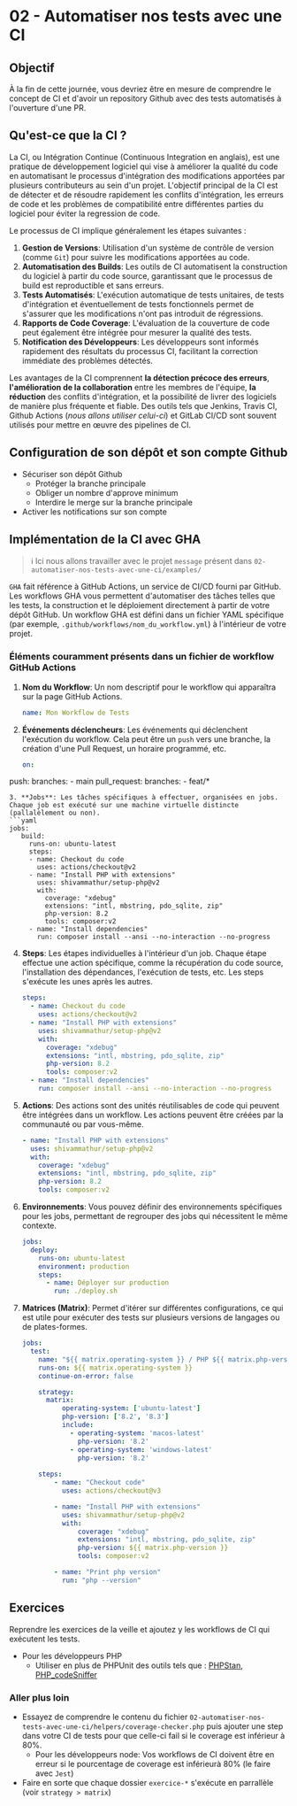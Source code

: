 # 02 - Automatiser nos tests avec une CI

## Objectif

À la fin de cette journée, vous devriez être en mesure de comprendre le concept de CI et d'avoir un repository Github avec des tests automatisés à l'ouverture d'une PR.

## Qu'est-ce que la CI ?

La CI, ou Intégration Continue (Continuous Integration en anglais), est une pratique de développement logiciel qui vise à améliorer la qualité du code en automatisant le processus d'intégration des modifications apportées par plusieurs contributeurs au sein d'un projet. L'objectif principal de la CI est de détecter et de résoudre rapidement les conflits d'intégration, les erreurs de code et les problèmes de compatibilité entre différentes parties du logiciel pour éviter la regression de code.

Le processus de CI implique généralement les étapes suivantes :

1. **Gestion de Versions**: Utilisation d'un système de contrôle de version (comme `Git`) pour suivre les modifications apportées au code.
2. **Automatisation des Builds**: Les outils de CI automatisent la construction du logiciel à partir du code source, garantissant que le processus de build est reproductible et sans erreurs.
3. **Tests Automatisés**: L'exécution automatique de tests unitaires, de tests d'intégration et éventuellement de tests fonctionnels permet de s'assurer que les modifications n'ont pas introduit de régressions.
4. **Rapports de Code Coverage**: L'évaluation de la couverture de code peut également être intégrée pour mesurer la qualité des tests.
5. **Notification des Développeurs**: Les développeurs sont informés rapidement des résultats du processus CI, facilitant la correction immédiate des problèmes détectés.

Les avantages de la CI comprennent **la détection précoce des erreurs**, **l'amélioration de la collaboration** entre les membres de l'équipe, **la réduction** des conflits d'intégration, et la possibilité de livrer des logiciels de manière plus fréquente et fiable. Des outils tels que Jenkins, Travis CI, Github Actions (_nous allons utiliser celui-ci_) et GitLab CI/CD sont souvent utilisés pour mettre en œuvre des pipelines de CI.

## Configuration de son dépôt et son compte Github

- Sécuriser son dépôt Github
  - Protéger la branche principale
  - Obliger un nombre d'approve minimum
  - Interdire le merge sur la branche principale
- Activer les notifications sur son compte

## Implémentation de la CI avec GHA

> ℹ️ Ici nous allons travailler avec le projet `message` présent dans `02-automatiser-nos-tests-avec-une-ci/examples/`

`GHA` fait référence à GitHub Actions, un service de CI/CD fourni par GitHub. 
Les workflows GHA vous permettent d'automatiser des tâches telles que les tests, la construction et le déploiement directement à partir de votre dépôt GitHub. Un workflow GHA est défini dans un fichier YAML spécifique (par exemple, `.github/workflows/nom_du_workflow.yml`) à l'intérieur de votre projet.

### Éléments couramment présents dans un fichier de workflow GitHub Actions

1. **Nom du Workflow**: Un nom descriptif pour le workflow qui apparaîtra sur la page GitHub Actions.
   ```yaml
   name: Mon Workflow de Tests
   ```
2. **Événements déclencheurs**: Les événements qui déclenchent l'exécution du workflow. Cela peut être un `push` vers une branche, la création d'une Pull Request, un horaire programmé, etc.
   ```yaml
   on:
  push:
    branches:
      - main
  pull_request:
    branches:
      - feat/*
   ```
3. **Jobs**: Les tâches spécifiques à effectuer, organisées en jobs. Chaque job est exécuté sur une machine virtuelle distincte (pallalèlement ou non).
   ```yaml
   jobs:
      build:
        runs-on: ubuntu-latest
        steps:
        - name: Checkout du code
          uses: actions/checkout@v2
        - name: "Install PHP with extensions"
          uses: shivammathur/setup-php@v2
          with:
            coverage: "xdebug"
            extensions: "intl, mbstring, pdo_sqlite, zip"
            php-version: 8.2
            tools: composer:v2
        - name: "Install dependencies"
          run: composer install --ansi --no-interaction --no-progress
   ```
4. **Steps**: Les étapes individuelles à l'intérieur d'un job. Chaque étape effectue une action spécifique, comme la récupération du code source, l'installation des dépendances, l'exécution de tests, etc. Les steps s'exécute les unes après les autres.
    ```yaml
    steps:
      - name: Checkout du code
        uses: actions/checkout@v2
      - name: "Install PHP with extensions"
        uses: shivammathur/setup-php@v2
        with:
          coverage: "xdebug"
          extensions: "intl, mbstring, pdo_sqlite, zip"
          php-version: 8.2
          tools: composer:v2
      - name: "Install dependencies"
        run: composer install --ansi --no-interaction --no-progress
    ```
5. **Actions**: Des actions sont des unités réutilisables de code qui peuvent être intégrées dans un workflow. Les actions peuvent être créées par la communauté ou par vous-même.
    ```yaml
    - name: "Install PHP with extensions"
      uses: shivammathur/setup-php@v2
      with:
        coverage: "xdebug"
        extensions: "intl, mbstring, pdo_sqlite, zip"
        php-version: 8.2
        tools: composer:v2
    ```
6. **Environnements**: Vous pouvez définir des environnements spécifiques pour les jobs, permettant de regrouper des jobs qui nécessitent le même contexte.
    ```yaml
    jobs:
      deploy:
        runs-on: ubuntu-latest
        environment: production
        steps:
          - name: Déployer sur production
            run: ./deploy.sh
    ```
7. **Matrices (Matrix)**: Permet d'itérer sur différentes configurations, ce qui est utile pour exécuter des tests sur plusieurs versions de langages ou de plates-formes.
    ```yaml
    jobs:
      test:
        name: "${{ matrix.operating-system }} / PHP ${{ matrix.php-version }}"
        runs-on: ${{ matrix.operating-system }}
        continue-on-error: false

        strategy:
          matrix:
              operating-system: ['ubuntu-latest']
              php-version: ['8.2', '8.3']
              include:
                - operating-system: 'macos-latest'
                  php-version: '8.2'
                - operating-system: 'windows-latest'
                  php-version: '8.2'
        
        steps:
            - name: "Checkout code"
              uses: actions/checkout@v3

            - name: "Install PHP with extensions"
              uses: shivammathur/setup-php@v2
              with:
                  coverage: "xdebug"
                  extensions: "intl, mbstring, pdo_sqlite, zip"
                  php-version: ${{ matrix.php-version }}
                  tools: composer:v2

            - name: "Print php version"
              run: "php --version"
    ```

## Exercices

Reprendre les exercices de la veille et ajoutez y les workflows de CI qui exécutent les tests.

- Pour les développeurs PHP
  - Utiliser en plus de PHPUnit des outils tels que : [PHPStan](https://phpstan.org/), [PHP_codeSniffer](https://github.com/squizlabs/PHP_CodeSniffer/wiki)

### Aller plus loin

- Essayez de comprendre le contenu du fichier `02-automatiser-nos-tests-avec-une-ci/helpers/coverage-checker.php` puis ajouter une step dans votre CI de tests pour que celle-ci fail si le coverage est inférieur à 80%. 
  - Pour les développeurs node: Vos workflows de CI doivent être en erreur si le pourcentage de coverage est inférieurà 80% (le faire avec `Jest`)
- Faire en sorte que chaque dossier `exercice-*` s'exécute en parrallèle (voir `strategy > matrix`)
